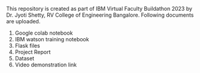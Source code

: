 This repository is created as part of IBM Virtual Faculty Buildathon 2023 by Dr. Jyoti Shetty, RV College of Engineering Bangalore. Following documents are uploaded.
  1. Google colab notebook
  2. IBM watson training notebook
  3. Flask files
  4. Project Report
  5. Dataset
  6. Video demonstration link
     
